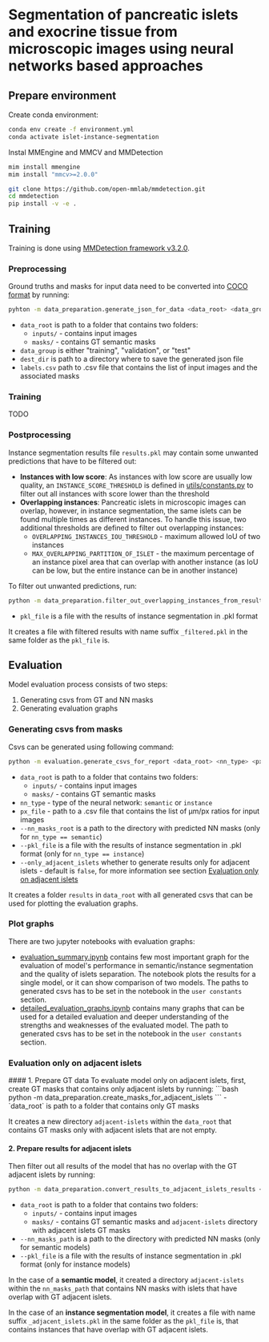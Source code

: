 # Segmentation of pancreatic islets and exocrine tissue from microscopic images using neural networks based approaches

## Prepare environment
Create conda environment:
```bash
conda env create -f environment.yml
conda activate islet-instance-segmentation
```
Instal MMEngine and MMCV and MMDetection
```bash
mim install mmengine
mim install "mmcv>=2.0.0"

git clone https://github.com/open-mmlab/mmdetection.git
cd mmdetection
pip install -v -e .
```

## Training
Training is done using [MMDetection framework v3.2.0](https://github.com/open-mmlab/mmdetection).

### Preprocessing
Ground truths and masks for input data need to be converted into [COCO format](https://mmdetection.readthedocs.io/en/dev-3.x/advanced_guides/customize_dataset.html) by running:
```bash
pyhton -m data_preparation.generate_json_for_data <data_root> <data_group> <dest_dir> <labels_csv>
```
- `data_root` is path to a folder that contains two folders:
  - `inputs/` - contains input images
  - `masks/` - contains GT semantic masks
- `data_group` is either "training", "validation", or "test"
- `dest_dir` is path to a directory where to save the generated json file
- `labels.csv` path to .csv file that contains the list of input images and the associated masks

### Training
TODO

### Postprocessing
Instance segmentation results file `results.pkl` may contain some unwanted predictions that have to be filtered out:

- **Instances with low score**: As instances with low score are usually low quality, an `INSTANCE_SCORE_THRESHOLD` 
is defined in [utils/constants.py](utils/constants.py) to filter out all instances with score lower than the threshold
- **Overlapping instances**: Pancreatic islets in microscopic images can overlap, however, in instance segmentation, 
the same islets can be found multiple times as different instances. To handle this issue, two additional thresholds are 
defined to filter out overlapping instances:
  - `OVERLAPPING_INSTANCES_IOU_THRESHOLD` - maximum allowed IoU of two instances
  - `MAX_OVERLAPPING_PARTITION_OF_ISLET` - the maximum percentage of an instance pixel area that can overlap with 
  another instance (as IoU can be low, but the entire instance can be in another instance)

To filter out unwanted predictions, run:
```bash
python -m data_preparation.filter_out_overlapping_instances_from_results <pkl_file>
```
- `pkl_file` is a file with the results of instance segmentation in .pkl format

It creates a file with filtered results with name suffix `_filtered.pkl` in the same folder as the `pkl_file` is.

## Evaluation
Model evaluation process consists of two steps:
1. Generating csvs from GT and NN masks
2. Generating evaluation graphs

### Generating csvs from masks
Csvs can be generated using following command:
```bash
python -m evaluation.generate_csvs_for_report <data_root> <nn_type> <px_file> [--nn_masks_root <...>] [--pkl_file <...>] [--only_adjacent_islets <...>]
```
- `data_root` is path to a folder that contains two folders:
  - `inputs/` - contains input images
  - `masks/` - contains GT semantic masks
- `nn_type` - type of the neural network: `semantic` or `instance`
- `px_file` - path to a .csv file that contains the list of μm/px ratios for input images
- `--nn_masks_root` is a path to the directory with predicted NN masks (only for `nn_type == semantic`)
- `--pkl_file` is a file with the results of instance segmentation in .pkl format (only for `nn_type == instance`)
- `--only_adjacent_islets` whether to generate results only for adjacent islets - default is `false`, for more 
information see section [Evaluation only on adjacent islets](#adj-islets-eval)

It creates a folder `results` in `data_root` with all generated csvs that can be used for plotting the evaluation graphs.

### Plot graphs
There are two jupyter notebooks with evaluation graphs:
- [evaluation_summary.ipynb](evaluation/evaluation_summary.ipynb) contains few most important graph for the evaluation 
of model's performance in semantic/instance segmentation and the quality of islets separation. The notebook plots the 
results for a single model, or it can show comparison of two models. The paths to generated csvs has to be set in the 
notebook in the `user constants` section.
- [detailed_evaluation_graphs.ipynb](evaluation/detailed_evaluation_graphs.ipynb) contains many graphs that can be used
for a detailed evaluation and deeper understanding of the strengths and weaknesses of the evaluated model. The path
to generated csvs has to be set in the notebook in the `user constants` section.

<h3 id="adj-islets-eval">Evaluation only on adjacent islets</h3>
#### 1. Prepare GT data
To evaluate model only on adjacent islets, first, create GT masks that contains only adjacent islets by running:
```bash
python -m data_preparation.create_masks_for_adjacent_islets <data_root>
```
- `data_root` is path to a folder that contains only GT masks

It creates a new directory `adjacent-islets` within the `data_root` that contains GT masks only with adjacent islets that are not empty.

#### 2. Prepare results for adjacent islets
Then filter out all results of the model that has no overlap with the GT adjacent islets by running:
```bash
python -m data_preparation.convert_results_to_adjacent_islets_results <data_root> [--nn_masks_path <...>] [--pkl_file <...>]
```
- `data_root` is path to a folder that contains two folders:
  - `inputs/` - contains input images
  - `masks/` - contains GT semantic masks and `adjacent-islets` directory with adjacent islets GT masks
- `--nn_masks_path` is a path to the directory with predicted NN masks (only for semantic models)
- `--pkl_file` is a file with the results of instance segmentation in .pkl format (only for instance models)

In the case of a **semantic model**, it created a directory `adjacent-islets` within the `nn_masks_path` that contains 
NN masks with islets that have overlap with GT adjacent islets.

In the case of an **instance segmentation model**, it creates a file with name suffix `_adjacent_islets.pkl` 
in the same folder as the `pkl_file` is, that contains instances that have overlap with GT adjacent islets.
